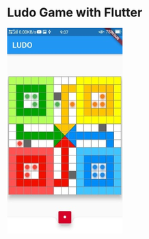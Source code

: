 # Ludo Game with Flutter 





![gameplpay](https://github.com/Apoorv-cloud/Flutter_Ludo/blob/master/images/ludo.jpg)


